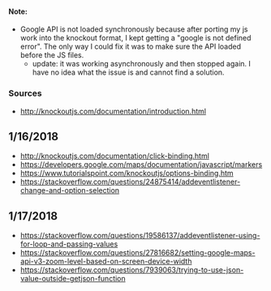 #### Note:
- Google API is not loaded synchronously because after porting my js work into the knockout format, I kept getting a "google is not defined error". The only way I could fix it was to make sure the API loaded before the JS files.
  - update: it was working asynchronously and then stopped again. I have no idea what the issue is and cannot find a solution.

### Sources

- http://knockoutjs.com/documentation/introduction.html

## 1/16/2018

- http://knockoutjs.com/documentation/click-binding.html
- https://developers.google.com/maps/documentation/javascript/markers
- https://www.tutorialspoint.com/knockoutjs/options-binding.htm
- https://stackoverflow.com/questions/24875414/addeventlistener-change-and-option-selection

## 1/17/2018
- https://stackoverflow.com/questions/19586137/addeventlistener-using-for-loop-and-passing-values
- https://stackoverflow.com/questions/27816682/setting-google-maps-api-v3-zoom-level-based-on-screen-device-width
- https://stackoverflow.com/questions/7939063/trying-to-use-json-value-outside-getjson-function